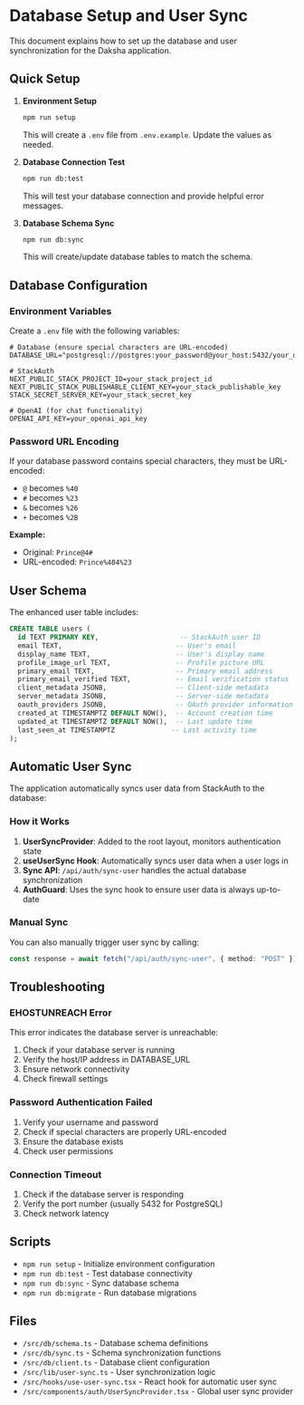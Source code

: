 # Database Setup and User Sync

This document explains how to set up the database and user synchronization for the Daksha application.

## Quick Setup

1. **Environment Setup**

   ```bash
   npm run setup
   ```

   This will create a `.env` file from `.env.example`. Update the values as needed.

2. **Database Connection Test**

   ```bash
   npm run db:test
   ```

   This will test your database connection and provide helpful error messages.

3. **Database Schema Sync**
   ```bash
   npm run db:sync
   ```
   This will create/update database tables to match the schema.

## Database Configuration

### Environment Variables

Create a `.env` file with the following variables:

```env
# Database (ensure special characters are URL-encoded)
DATABASE_URL="postgresql://postgres:your_password@your_host:5432/your_db"

# StackAuth
NEXT_PUBLIC_STACK_PROJECT_ID=your_stack_project_id
NEXT_PUBLIC_STACK_PUBLISHABLE_CLIENT_KEY=your_stack_publishable_key
STACK_SECRET_SERVER_KEY=your_stack_secret_key

# OpenAI (for chat functionality)
OPENAI_API_KEY=your_openai_api_key
```

### Password URL Encoding

If your database password contains special characters, they must be URL-encoded:

- `@` becomes `%40`
- `#` becomes `%23`
- `&` becomes `%26`
- `+` becomes `%2B`

**Example:**

- Original: `Prince@4#`
- URL-encoded: `Prince%404%23`

## User Schema

The enhanced user table includes:

```sql
CREATE TABLE users (
  id TEXT PRIMARY KEY,                    -- StackAuth user ID
  email TEXT,                            -- User's email
  display_name TEXT,                     -- User's display name
  profile_image_url TEXT,                -- Profile picture URL
  primary_email TEXT,                    -- Primary email address
  primary_email_verified TEXT,           -- Email verification status
  client_metadata JSONB,                 -- Client-side metadata
  server_metadata JSONB,                 -- Server-side metadata
  oauth_providers JSONB,                 -- OAuth provider information
  created_at TIMESTAMPTZ DEFAULT NOW(),  -- Account creation time
  updated_at TIMESTAMPTZ DEFAULT NOW(),  -- Last update time
  last_seen_at TIMESTAMPTZ              -- Last activity time
);
```

## Automatic User Sync

The application automatically syncs user data from StackAuth to the database:

### How it Works

1. **UserSyncProvider**: Added to the root layout, monitors authentication state
2. **useUserSync Hook**: Automatically syncs user data when a user logs in
3. **Sync API**: `/api/auth/sync-user` handles the actual database synchronization
4. **AuthGuard**: Uses the sync hook to ensure user data is always up-to-date

### Manual Sync

You can also manually trigger user sync by calling:

```typescript
const response = await fetch("/api/auth/sync-user", { method: "POST" });
```

## Troubleshooting

### EHOSTUNREACH Error

This error indicates the database server is unreachable:

1. Check if your database server is running
2. Verify the host/IP address in DATABASE_URL
3. Ensure network connectivity
4. Check firewall settings

### Password Authentication Failed

1. Verify your username and password
2. Check if special characters are properly URL-encoded
3. Ensure the database exists
4. Check user permissions

### Connection Timeout

1. Check if the database server is responding
2. Verify the port number (usually 5432 for PostgreSQL)
3. Check network latency

## Scripts

- `npm run setup` - Initialize environment configuration
- `npm run db:test` - Test database connectivity
- `npm run db:sync` - Sync database schema
- `npm run db:migrate` - Run database migrations

## Files

- `/src/db/schema.ts` - Database schema definitions
- `/src/db/sync.ts` - Schema synchronization functions
- `/src/db/client.ts` - Database client configuration
- `/src/lib/user-sync.ts` - User synchronization logic
- `/src/hooks/use-user-sync.tsx` - React hook for automatic user sync
- `/src/components/auth/UserSyncProvider.tsx` - Global user sync provider
